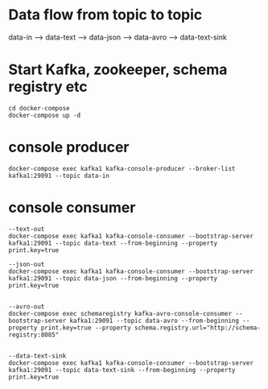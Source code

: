 # Data flow from topic to topic

data-in --> data-text --> data-json --> data-avro --> data-text-sink

# Start Kafka, zookeeper, schema registry etc
```
cd docker-compose
docker-compose up -d
```

# console producer
```
docker-compose exec kafka1 kafka-console-producer --broker-list kafka1:29091 --topic data-in
```


# console consumer
```
--text-out
docker-compose exec kafka1 kafka-console-consumer --bootstrap-server kafka1:29091 --topic data-text --from-beginning --property print.key=true

--json-out
docker-compose exec kafka1 kafka-console-consumer --bootstrap-server kafka1:29091 --topic data-json --from-beginning --property print.key=true


--avro-out
docker-compose exec schemaregistry kafka-avro-console-consumer --bootstrap-server kafka1:29091 --topic data-avro --from-beginning --property print.key=true --property schema.registry.url="http://schema-registry:8085"


--data-text-sink
docker-compose exec kafka1 kafka-console-consumer --bootstrap-server kafka1:29091 --topic data-text-sink --from-beginning --property print.key=true

```

